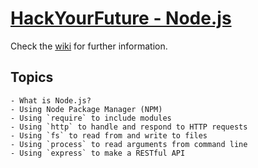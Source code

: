 # [HackYourFuture - Node.js](https://github.com/HackYourFutureBelgium/Node.js/wiki)

Check the [wiki](https://github.com/HackYourFutureBelgium/Node.js/wiki) for further information.

## Topics
```
- What is Node.js?
- Using Node Package Manager (NPM)
- Using `require` to include modules
- Using `http` to handle and respond to HTTP requests
- Using `fs` to read from and write to files
- Using `process` to read arguments from command line
- Using `express` to make a RESTful API
```
